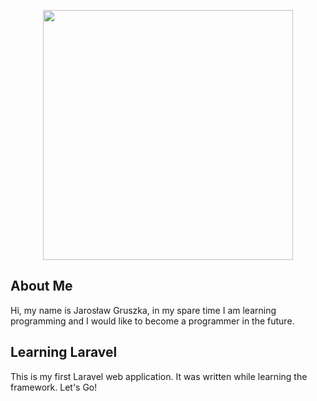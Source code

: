 <p align="center"><a href="https://laravel.com" target="_blank"><img src="https://raw.githubusercontent.com/laravel/art/master/logo-lockup/5%20SVG/2%20CMYK/1%20Full%20Color/laravel-logolockup-cmyk-red.svg" width="400"></a></p>

## About Me

Hi, my name is Jarosław Gruszka, in my spare time I am learning programming and I would like to become a programmer in the future.

## Learning Laravel

This is my first Laravel web application. It was written while learning the framework. Let's Go!